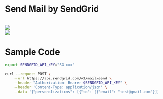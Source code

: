 # Send Mail by SendGrid
<br><img src="https://raw.githubusercontent.com/ShaqtinAFool/gitbook/master/img/cloud/azure/sendgrid-login-portal.png">
<br><img src="https://raw.githubusercontent.com/ShaqtinAFool/gitbook/master/img/cloud/azure/sendgrid-api-curl.png">

# Sample Code
```bash
export SENDGRID_API_KEY="SG.xxx"

curl --request POST \
    --url https://api.sendgrid.com/v3/mail/send \
    --header "Authorization: Bearer $SENDGRID_API_KEY" \
    --header 'Content-Type: application/json' \
    --data '{"personalizations": [{"to": [{"email": "test@gmail.com"}]}],"from": {"email": "test@o365.fcu.edu.tw"},"subject": "Sending with SendGrid is Fun","content": [{"type": "text/plain", "value": "and easy to do anywhere, even with cURL"}]}'
```